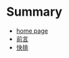 # Summary

* [home page](https://1078559858.github.io/myGitBooks/)
* [前言](README.md)
* [快排](快排/README.MD)

